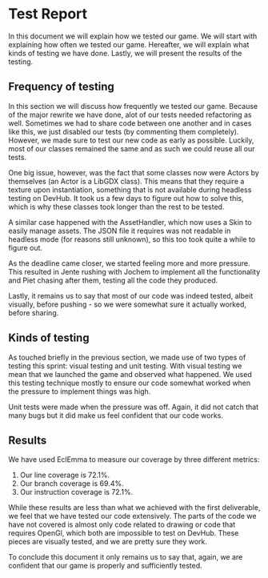 # Test Report

In this document we will explain how we tested our game. We will start with
explaining how often we tested our game. Hereafter, we will explain what kinds
of testing we have done. Lastly, we will present the results of the testing.

## Frequency of testing

In this section we will discuss how frequently we tested our game. Because of
the major rewrite we have done, alot of our tests needed refactoring as well.
Sometimes we had to share code between one another and in cases like this, we
just disabled our tests (by commenting them completely). However, we made sure
to test our new code as early as possible. Luckily, most of our classes remained
the same and as such we could reuse all our tests.

One big issue, however, was the fact that some classes now were Actors by
themselves (an Actor is a LibGDX class). This means that they require a texture
upon instantiation, something that is not available during headless testing on
DevHub. It took us a few days to figure out how to solve this, which is why
these classes took longer than the rest to be tested.

A similar case happened with the AssetHandler, which now uses a Skin to easily
manage assets. The JSON file it requires was not readable in headless mode (for
reasons still unknown), so this too took quite a while to figure out.

As the deadline came closer, we started feeling more and more pressure. This
resulted in Jente rushing with Jochem to implement all the functionality and
Piet chasing after them, testing all the code they produced.

Lastly, it remains us to say that most of our code was indeed tested, albeit
visually, before pushing - so we were somewhat sure it actually worked, before
sharing.

## Kinds of testing

As touched briefly in the previous section, we made use of two types of testing
this sprint: visual testing and unit testing. With visual testing we mean that
we launched the game and observed what happened. We used this testing technique
mostly to ensure our code somewhat worked when the pressure to implement things
was high.

Unit tests were made when the pressure was off. Again, it did not catch that
many bugs but it did make us feel confident that our code works.

## Results

We have used EclEmma to measure our coverage by three different metrics:

1. Our line coverage is 72.1%.
2. Our branch coverage is 69.4%.
3. Our instruction coverage is 72.1%.

While these results are less than what we achieved with the first deliverable, 
we feel that we have tested our code extensively. The parts of the code we have
not covered is almost only code related to drawing or code that requires OpenGl,
which both are impossible to test on DevHub. These pieces are visually tested,
and we are pretty sure they work.

To conclude this document it only remains us to say that, again, we are
confident that our game is properly and sufficiently tested.
